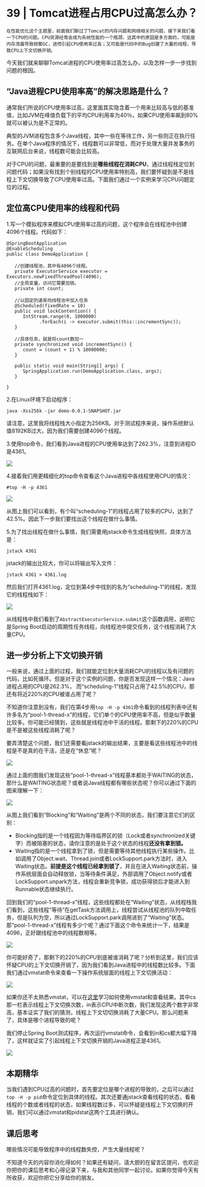 # 39 | Tomcat进程占用CPU过高怎么办？

    在性能优化这个主题里，前面我们聊过了Tomcat的内存问题和网络相关的问题，接下来我们看一下CPU的问题。CPU资源经常会成为系统性能的一个瓶颈，这其中的原因是多方面的，可能是内存泄露导致频繁GC，进而引起CPU使用率过高；又可能是代码中的Bug创建了大量的线程，导致CPU上下文切换开销。

今天我们就来聊聊Tomcat进程的CPU使用率过高怎么办，以及怎样一步一步找到问题的根因。

## “Java进程CPU使用率高”的解决思路是什么？

通常我们所说的CPU使用率过高，这里面其实隐含着一个用来比较高与低的基准值，比如JVM在峰值负载下的平均CPU利用率为40％，如果CPU使用率飙到80%就可以被认为是不正常的。

典型的JVM进程包含多个Java线程，其中一些在等待工作，另一些则正在执行任务。在单个Java程序的情况下，线程数可以非常低，而对于处理大量并发事务的互联网后台来说，线程数可能会比较高。

对于CPU的问题，最重要的是要找到是**哪些线程在消耗CPU**，通过线程栈定位到问题代码；如果没有找到个别线程的CPU使用率特别高，我们要怀疑到是不是线程上下文切换导致了CPU使用率过高。下面我们通过一个实例来学习CPU问题定位的过程。

## 定位高CPU使用率的线程和代码

1.写一个模拟程序来模拟CPU使用率过高的问题，这个程序会在线程池中创建4096个线程。代码如下：

```
@SpringBootApplication
@EnableScheduling
public class DemoApplication {

   //创建线程池，其中有4096个线程。
   private ExecutorService executor = Executors.newFixedThreadPool(4096);
   //全局变量，访问它需要加锁。
   private int count;
   
   //以固定的速率向线程池中加入任务
   @Scheduled(fixedRate = 10)
   public void lockContention() {
      IntStream.range(0, 1000000)
            .forEach(i -> executor.submit(this::incrementSync));
   }
   
   //具体任务，就是将count数加一
   private synchronized void incrementSync() {
      count = (count + 1) % 10000000;
   }
   
   public static void main(String[] args) {
      SpringApplication.run(DemoApplication.class, args);
   }

}

```

2.在Linux环境下启动程序：

```
java -Xss256k -jar demo-0.0.1-SNAPSHOT.jar

```

请注意，这里我将线程栈大小指定为256KB。对于测试程序来说，操作系统默认值8192KB过大，因为我们需要创建4096个线程。

3.使用top命令，我们看到Java进程的CPU使用率达到了262.3%，注意到进程ID是4361。

![](https://static001.geekbang.org/resource/image/e0/50/e0db4c399cbbf83924a505a9cd619150.png)

4.接着我们用更精细化的top命令查看这个Java进程中各线程使用CPU的情况：

```
#top -H -p 4361

```

![](https://static001.geekbang.org/resource/image/4a/8d/4a52b5335daf5bfe0b60128a1c13558d.png)

从图上我们可以看到，有个叫“scheduling-1”的线程占用了较多的CPU，达到了42.5%。因此下一步我们要找出这个线程在做什么事情。

5.为了找出线程在做什么事情，我们需要用jstack命令生成线程快照，具体方法是：

```
jstack 4361

```

jstack的输出比较大，你可以将输出写入文件：

```
jstack 4361 > 4361.log

```

然后我们打开4361.log，定位到第4步中找到的名为“scheduling-1”的线程，发现它的线程栈如下：

![](https://static001.geekbang.org/resource/image/da/8e/dae7a6f02563051a1d4dd3752d9f5e8e.png)

从线程栈中我们看到了`AbstractExecutorService.submit`这个函数调用，说明它是Spring Boot启动的周期性任务线程，向线程池中提交任务，这个线程消耗了大量CPU。

## 进一步分析上下文切换开销

一般来说，通过上面的过程，我们就能定位到大量消耗CPU的线程以及有问题的代码，比如死循环。但是对于这个实例的问题，你是否发现这样一个情况：Java进程占用的CPU是262.3%， 而“scheduling-1”线程只占用了42.5%的CPU，那还有将近220%的CPU被谁占用了呢？

不知道你注意到没有，我们在第4步用`top -H -p 4361`命令看到的线程列表中还有许多名为“pool-1-thread-x”的线程，它们单个的CPU使用率不高，但是似乎数量比较多。你可能已经猜到，这些就是线程池中干活的线程。那剩下的220%的CPU是不是被这些线程消耗了呢？

要弄清楚这个问题，我们还需要看jstack的输出结果，主要是看这些线程池中的线程是不是真的在干活，还是在“休息”呢？

![](https://static001.geekbang.org/resource/image/68/bf/68bb91e5c1405940b470c08851d13cbf.png)

通过上面的图我们发现这些“pool-1-thread-x”线程基本都处于WAITING的状态，那什么是WAITING状态呢？或者说Java线程都有哪些状态呢？你可以通过下面的图来理解一下：

![](https://static001.geekbang.org/resource/image/0e/43/0e2336814a4b9fc39bcdf991949a7e43.png)

从图上我们看到“Blocking”和“Waiting”是两个不同的状态，我们要注意它们的区别：

*   Blocking指的是一个线程因为等待临界区的锁（Lock或者synchronized关键字）而被阻塞的状态，请你注意的是处于这个状态的线程**还没有拿到锁。**
*   Waiting指的是一个线程拿到了锁，但是需要等待其他线程执行某些操作。比如调用了Object.wait、Thread.join或者LockSupport.park方法时，进入Waiting状态。**前提是这个线程已经拿到锁了**，并且在进入Waiting状态前，操作系统层面会自动释放锁，当等待条件满足，外部调用了Object.notify或者LockSupport.unpark方法，线程会重新竞争锁，成功获得锁后才能进入到Runnable状态继续执行。

回到我们的“pool-1-thread-x”线程，这些线程都处在“Waiting”状态，从线程栈我们看到，这些线程“等待”在getTask方法调用上，线程尝试从线程池的队列中取任务，但是队列为空，所以通过LockSupport.park调用进到了“Waiting”状态。那“pool-1-thread-x”线程有多少个呢？通过下面这个命令来统计一下，结果是4096，正好跟线程池中的线程数相等。

![](https://static001.geekbang.org/resource/image/f7/3d/f7b4611b87a8bd65fa25a2c4c7228b3d.png)

你可能好奇了，那剩下的220%的CPU到底被谁消耗了呢？分析到这里，我们应该怀疑CPU的上下文切换开销了，因为我们看到Java进程中的线程数比较多。下面我们通过vmstat命令来查看一下操作系统层面的线程上下文切换活动：

![](https://static001.geekbang.org/resource/image/07/c4/07cccbe33337df20a2544947281c71c4.png)

如果你还不太熟悉vmstat，可以在[这里](https://linux.die.net/man/8/vmstat)学习如何使用vmstat和查看结果。其中cs那一栏表示线程上下文切换次数，in表示CPU中断次数，我们发现这两个数字非常高，基本证实了我们的猜测，线程上下文切切换消耗了大量CPU。那么问题来了，具体是哪个进程导致的呢？

我们停止Spring Boot测试程序，再次运行vmstat命令，会看到in和cs都大幅下降了，这样就证实了引起线程上下文切换开销的Java进程正是4361。

![](https://static001.geekbang.org/resource/image/5f/fa/5f0a5dadc0659da607fd6e5f0c96dffa.png)

## 本期精华

当我们遇到CPU过高的问题时，首先要定位是哪个进程的导致的，之后可以通过`top -H -p pid`命令定位到具体的线程。其次还要通jstack查看线程的状态，看看线程的个数或者线程的状态，如果线程数过多，可以怀疑是线程上下文切换的开销，我们可以通过vmstat和pidstat这两个工具进行确认。

## 课后思考

哪些情况可能导致程序中的线程数失控，产生大量线程呢？

不知道今天的内容你消化得如何？如果还有疑问，请大胆的在留言区提问，也欢迎你把你的课后思考和心得记录下来，与我和其他同学一起讨论。如果你觉得今天有所收获，欢迎你把它分享给你的朋友。
    